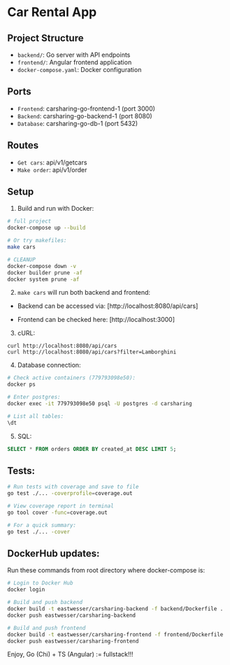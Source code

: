 # Car Rental App

## Project Structure

- `backend/`: Go server with API endpoints
- `frontend/`: Angular frontend application
- `docker-compose.yaml`: Docker configuration

## Ports

- `Frontend`: carsharing-go-frontend-1 (port 3000)
- `Backend`: carsharing-go-backend-1 (port 8080)
- `Database`: carsharing-go-db-1 (port 5432)

## Routes

- `Get cars`: api/v1/getcars
- `Make order`: api/v1/order

## Setup

1. Build and run with Docker:
```bash
# full project
docker-compose up --build

# Or try makefiles:
make cars

# CLEANUP
docker-compose down -v
docker builder prune -af
docker system prune -af
```

2. `make cars` will run both backend and frontend:

- Backend can be accessed via: [http://localhost:8080/api/cars]

- Frontend can be checked here: [http://localhost:3000]

3. cURL:

```curl
curl http://localhost:8080/api/cars
curl http://localhost:8080/api/cars?filter=Lamborghini
```

4. Database connection:

```bash
# Check active containers (779793098e50):
docker ps

# Enter postgres:
docker exec -it 779793098e50 psql -U postgres -d carsharing

# List all tables:
\dt
```

5. SQL:

```sql
SELECT * FROM orders ORDER BY created_at DESC LIMIT 5;
```

## Tests:

```bash
# Run tests with coverage and save to file
go test ./... -coverprofile=coverage.out

# View coverage report in terminal
go tool cover -func=coverage.out

# For a quick summary:
go test ./... -cover
```

## DockerHub updates:

Run these commands from root directory where docker-compose is:

```bash
# Login to Docker Hub
docker login

# Build and push backend
docker build -t eastwesser/carsharing-backend -f backend/Dockerfile .
docker push eastwesser/carsharing-backend

# Build and push frontend
docker build -t eastwesser/carsharing-frontend -f frontend/Dockerfile ./frontend
docker push eastwesser/carsharing-frontend
```

Enjoy, Go (Chi) + TS (Angular) := fullstack!!! 